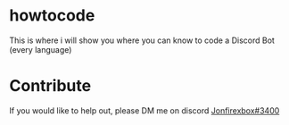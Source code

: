 # howtocode
This is where i will show you where you can know to code a Discord Bot (every language)

# Contribute
If you would like to help out, please DM me on discord [Jonfirexbox#3400](https://discord.com/channels/@me/680506811031355413)
